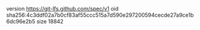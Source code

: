 version https://git-lfs.github.com/spec/v1
oid sha256:4c3ddf02a7b0cf83af55ccc515a7d590e297200594cecde27a9ce1b6dc96e2b5
size 18842
